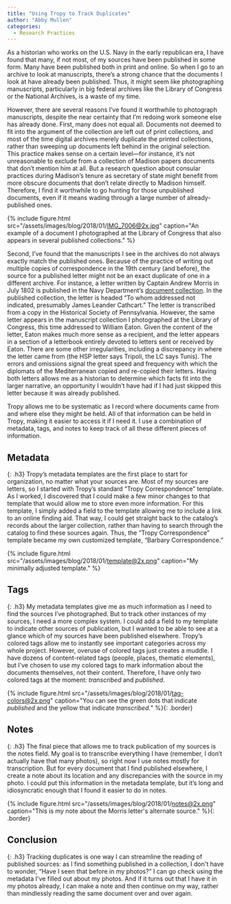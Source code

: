 ```yaml
---
title: "Using Tropy to Track Duplicates"
author: "Abby Mullen"
categories:
  - Research Practices
---
```


As a historian who works on the U.S. Navy in the early republican era, I have found that many, if not most, of my sources have been published in some form. Many have been published both in print and online. So when I go to an archive to look at manuscripts, there’s a strong chance that the documents I look at have already been published. Thus, it might seem like photographing manuscripts, particularly in big federal archives like the Library of Congress or the National Archives, is a waste of my time.

However, there are several reasons I’ve found it worthwhile to photograph manuscripts, despite the near certainty that I’m redoing work someone else has already done. First, many does not equal all. Documents not deemed to fit into the argument of the collection are left out of print collections, and most of the time digital archives merely duplicate the printed collections, rather than sweeping up documents left behind in the original selection. This practice makes sense on a certain level&mdash;for instance, it’s not unreasonable to exclude from a collection of Madison papers documents that don’t mention him at all. But a research question about consular practices during Madison’s tenure as secretary of state might benefit from more obscure documents that don’t relate directly to Madison himself. Therefore, I find it worthwhile to go hunting for those unpublished documents, even if it means wading through a large number of already-published ones.

{% include figure.html src="/assets/images/blog/2018/01/IMG_7006@2x.jpg" caption="An example of a document I photographed at the Library of Congress that also appears in several published collections." %}

Second, I’ve found that the manuscripts I see in the archives do not always exactly match the published ones. Because of the practice of writing out multiple copies of correspondence in the 19th century (and before), the source for a published letter might not be an exact duplicate of one in a different archive. For instance, a letter written by Captain Andrew Morris in July 1802 is published in the Navy Department’s [document collection](http://www.ibiblio.org/anrs/barbary.html). In the published collection, the letter is headed “To whom addressed not indicated, presumably James Leander Cathcart.” The letter is transcribed from a copy in the Historical Society of Pennsylvania. However, the same letter appears in the manuscript collection I photographed at the Library of Congress, this time addressed to William Eaton. Given the content of the letter, Eaton makes much more sense as a recipient, and the letter appears in a section of a letterbook entirely devoted to letters sent or received by Eaton. There are some other irregularities, including a discrepancy in where the letter came from (the HSP letter says Tripoli, the LC says Tunis). The errors and omissions signal the great speed and frequency with which the diplomats of the Mediterranean copied and re-copied their letters. Having both letters allows me as a historian to determine which facts fit into the larger narrative, an opportunity I wouldn’t have had if I had just skipped this letter because it was already published.

Tropy allows me to be systematic as I record where documents came from and where else they might be held. All of that information can be held in Tropy, making it easier to access it if I need it. I use a combination of metadata, tags, and notes to keep track of all these different pieces of information.

## Metadata
{: .h3}
Tropy’s metadata templates are the first place to start for organization, no matter what your sources are. Most of my sources are letters, so I started with Tropy’s standard “Tropy Correspondence” template. As I worked, I discovered that I could make a few minor changes to that template that would allow me to store even more information. For this template, I simply added a field to the template allowing me to include a link to an online finding aid. That way, I could get straight back to the catalog’s records about the larger collection, rather than having to search through the catalog to find these sources again. Thus, the “Tropy Correspondence” template became my own customized template, “Barbary Correspondence.”

{% include figure.html src="/assets/images/blog/2018/01/template@2x.png" caption="My minimally adjusted template." %}

## Tags
{: .h3}
My metadata templates give me as much information as I need to find the sources I’ve photographed. But to track other instances of my sources, I need a more complex system. I could add a field to my template to indicate other sources of publication, but I wanted to be able to see at a glance which of my sources have been published elsewhere. Tropy’s colored tags allow me to instantly see important categories across my whole project. However, overuse of colored tags just creates a muddle. I have dozens of content-related tags (people, places, thematic elements), but I’ve chosen to use my colored tags to mark information about the documents themselves, not their content. Therefore, I have only two colored tags at the moment: <em>transcribed</em> and <em>published</em>.

{% include figure.html src="/assets/images/blog/2018/01/tag-colors@2x.png" caption="You can see the green dots that indicate <em>published</em> and the yellow that indicate <em>transcribed.</em>" %}{: .border}

## Notes
{: .h3}
The final piece that allows me to track publication of my sources is the notes field. My goal is to transcribe everything I have (remember, I don’t actually have that many photos), so right now I use notes mostly for transcription. But for every document that I find published elsewhere, I create a note about its location and any discrepancies with the source in my photo. I could put this information in the metadata template, but it’s long and idiosyncratic enough that I found it easier to do in notes.

{% include figure.html src="/assets/images/blog/2018/01/notes@2x.png" caption="This is my note about the Morris letter's alternate source." %}{: .border}

## Conclusion
{: .h3}
Tracking duplicates is one way I can streamline the reading of published sources: as I find something published in a collection, I don't have to wonder, “Have I seen that before in my photos?” I can go check using the metadata I've filled out about my photos. And if it turns out that I have it in my photos already, I can make a note and then continue on my way, rather than mindlessly reading the same document over and over again.
